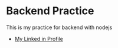 # Backend Practice

This is my practice for backend with nodejs
- [My Linked in Profile](https://www.linkedin.com/in/yash-singh-422931246/)